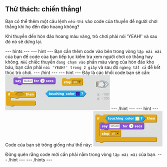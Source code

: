 ## Thử thách: chiến thắng!

Bạn có thể thêm một câu lệnh `nếu-thì` vào code của thuyền để người chơi thắng khi họ đến đảo hoang không?

Khi thuyền đến hòn đảo hoang màu vàng, trò chơi phải nói 'YEAH!' và sau đó nó sẽ dừng lại.

\--- hints \--- \--- hint \--- Bạn cần thêm code vào bên trong vòng `lặp mãi mãi` của bạn để code của bạn tiếp tục kiểm tra xem người chơi có thắng hay không. `Nếu` chiếc thuyền `đang chạm vào` phần màu vàng của hòn đảo kho báu, bạn cần phải `nói 'YEAH!' trong 2 giây` và sau đó `ngừng tất cả` để kết thúc trò chơi. \--- /hint \--- \--- hint \--- Đây là các khối code bạn sẽ cần: ![screenshot](images/boat-win-blocks.png) \--- /hint \--- \--- hint \--- Code của bạn sẽ trông giống như thế này: ![ảnh chụp màn hình](images/boat-win-code.png)

Đừng quên rằng code mới cần phải nằm trong vòng `lặp mãi mãi` của bạn. \--- /hint \--- \--- /hints \---